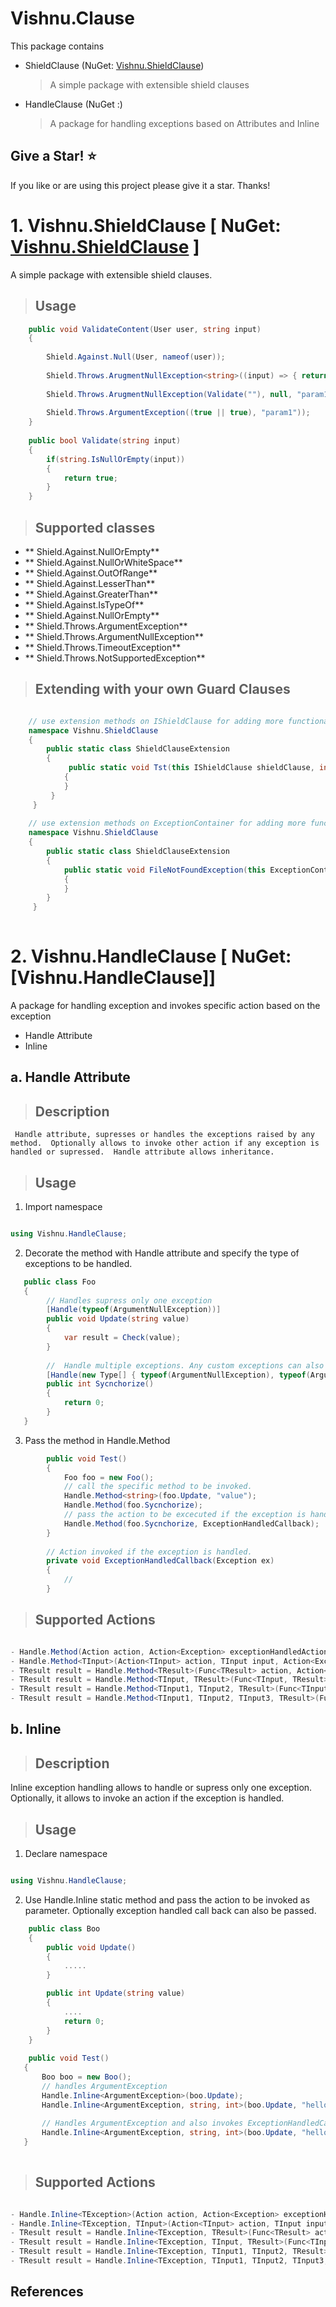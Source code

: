# Vishnu.Clause

This package contains

- ShieldClause (NuGet: [Vishnu.ShieldClause](https://www.nuget.org/packages/Vishnu.ShieldClause))
   > A simple package with extensible shield clauses
- HandleClause (NuGet :)
   > A package for handling exceptions based on Attributes and Inline

## Give a Star! :star:
If you like or are using this project please give it a star. Thanks!

# 1. Vishnu.ShieldClause [ NuGet: [Vishnu.ShieldClause](https://www.nuget.org/packages/Vishnu.ShieldClause) ]
A simple package with extensible shield clauses. 

>## Usage

```c#
    public void ValidateContent(User user, string input)
    {
       
        Shield.Against.Null(User, nameof(user));
       
        Shield.Throws.ArugmentNullException<string>((input) => { return input == null ? true : false; }, null, "param1"));
       
        Shield.Throws.ArugmentNullException(Validate(""), null, "param1"));      
       
        Shield.Throws.ArgumentException((true || true), "param1"));
    }
    
    public bool Validate(string input)
    {
        if(string.IsNullOrEmpty(input))
        {
            return true;
        }
    }
```
>## Supported classes
- ** Shield.Against.NullOrEmpty**
- ** Shield.Against.NullOrWhiteSpace**
- ** Shield.Against.OutOfRange**
- ** Shield.Against.LesserThan<T>**
- ** Shield.Against.GreaterThan<T>**
- ** Shield.Against.IsTypeOf<T>**
- ** Shield.Against.NullOrEmpty<T>**
- ** Shield.Throws.ArgumentException**
- ** Shield.Throws.ArgumentNullException**
- ** Shield.Throws.TimeoutException**
- ** Shield.Throws.NotSupportedException**

>## Extending with your own Guard Clauses

```c#

    // use extension methods on IShieldClause for adding more functionality in "Against"
    namespace Vishnu.ShieldClause
    {
        public static class ShieldClauseExtension
        {
             public static void Tst(this IShieldClause shieldClause, int input, string parameterName)
            {
            }
         }
     }
     
    // use extension methods on ExceptionContainer for adding more functionality in "Throw"
    namespace Vishnu.ShieldClause
    {
        public static class ShieldClauseExtension
        {
            public static void FileNotFoundException(this ExceptionContainer container, bool when, int input, string parameterName)
            {
            }
        }
     }
    
```
# 2. Vishnu.HandleClause [ NuGet: [Vishnu.HandleClause]]
   A package for handling exception and invokes specific action based on the exception
   - Handle Attribute
   - Inline
## a. Handle Attribute
> ## Description
     Handle attribute, supresses or handles the exceptions raised by any method.  Optionally allows to invoke other action if any exception is handled or supressed.  Handle attribute allows inheritance.  

> ## Usage

1. Import namespace

```c#

using Vishnu.HandleClause;

```

2. Decorate the method with Handle attribute and specify the type of exceptions to be handled.

```c#
   public class Foo
   {
        // Handles supress only one exception
        [Handle(typeof(ArgumentNullException))]
        public void Update(string value)
        {
            var result = Check(value);
        }
        
        //  Handle multiple exceptions. Any custom exceptions can also be specifieed
        [Handle(new Type[] { typeof(ArgumentNullException), typeof(ArgumentException), typeof(CustomException) })]
        public int Sycnchorize()
        {
            return 0;
        }
   }
```
3. Pass the method in Handle.Method

```c#
        public void Test()
        {
            Foo foo = new Foo();
            // call the specific method to be invoked.
            Handle.Method<string>(foo.Update, "value");
            Handle.Method(foo.Sycnchorize);
            // pass the action to be excecuted if the exception is handled.
            Handle.Method(foo.Sycnchorize, ExceptionHandledCallback);
        }
        
        // Action invoked if the exception is handled.
        private void ExceptionHandledCallback(Exception ex)
        {
            //
        }
```

> ## Supported Actions

```c#

- Handle.Method(Action action, Action<Exception> exceptionHandledAction = null)
- Handle.Method<TInput>(Action<TInput> action, TInput input, Action<Exception> exceptionHandledAction = null)
- TResult result = Handle.Method<TResult>(Func<TResult> action, Action<Exception> exceptionHandledAction = null)
- TResult result = Handle.Method<TInput, TResult>(Func<TInput, TResult> action, TInput input, Action<Exception> exceptionHandledAction = null)
- TResult result = Handle.Method<TInput1, TInput2, TResult>(Func<TInput1, TInput2, TResult> action, TInput1 input1, TInput2 input2, Action<Exception> exceptionHandledAction = null)
- TResult result = Handle.Method<TInput1, TInput2, TInput3, TResult>(Func<TInput1, TInput2, TInput3, TResult> action, TInput1 input1, TInput2 input2, TInput3 input3, Action<Exception> exceptionHandledAction = null)

```

## b. Inline

> ## Description
   Inline exception handling allows to handle or supress only one exception.  Optionally, it allows to invoke an action if the exception is handled.  

> ## Usage
1. Declare namespace

```c#

using Vishnu.HandleClause;

```
2. Use Handle.Inline static method and pass the action to be invoked as parameter.  Optionally exception handled call back can also be passed.

```c#
    public class Boo
    {
        public void Update()
        {
            .....
        }

        public int Update(string value)
        {
            ....
            return 0;
        }
    }
    
    public void Test()
   {
       Boo boo = new Boo();
       // handles ArgumentException
       Handle.Inline<ArgumentException>(boo.Update);
       Handle.Inline<ArgumentException, string, int>(boo.Update, "hello");
       
       // Handles ArgumentException and also invokes ExceptionHandledCallback if exception is handled.
       Handle.Inline<ArgumentException, string, int>(boo.Update, "hello", this.ExceptionHandledCallback);
   }
    
```
> ## Supported Actions

```c#

- Handle.Inline<TException>(Action action, Action<Exception> exceptionHanldedAction = null) where TException : Exception
- Handle.Inline<TException, TInput>(Action<TInput> action, TInput input, Action<Exception> exceptionHanldedAction = null) where TException : Exception
- TResult result = Handle.Inline<TException, TResult>(Func<TResult> action, Action<Exception> exceptionHanldedAction = null) where TException : Exception
- TResult result = Handle.Inline<TException, TInput, TResult>(Func<TInput, TResult> action, TInput input, Action<Exception> exceptionHanldedAction = null) where TException : Exception
- TResult result = Handle.Inline<TException, TInput1, TInput2, TResult>(Func<TInput1, TInput2, TResult> action, TInput1 input1, TInput2 input2, Action<Exception> exceptionHanldedAction = null) where TException : Exception
- TResult result = Handle.Inline<TException, TInput1, TInput2, TInput3, TResult>(Func<TInput1, TInput2, TInput3, TResult> action, TInput1 input1, TInput2 input2, TInput3 input3, Action<Exception> exceptionHanldedAction = null) where TException : Exception

```

## References

    
